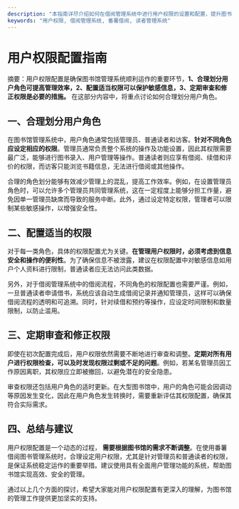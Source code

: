```yaml
---
description: "本指南详尽介绍如何在借阅管理系统中进行用户权限的设置和配置，提升图书馆管理效率。"
keywords: "用户权限, 借阅管理系统, 番薯借阅, 读者管理系统"
---
```

# 用户权限配置指南

摘要：用户权限配置是确保图书馆管理系统顺利运作的重要环节，**1、合理划分用户角色可提高管理效率，2、配置适当权限可以保护敏感信息，3、定期审查和修正权限是必要的措施。** 在这部分内容中，将重点讨论如何合理划分用户角色。

## 一、合理划分用户角色

在图书馆管理系统中，用户角色通常包括管理员、普通读者和访客。**针对不同角色应设定相应的权限**。管理员通常负责整个系统的操作及功能设置，因此其权限需要最广泛，能够进行图书录入、用户管理等操作。普通读者则应享有借阅、续借和评价的权限，而访客只能浏览书籍信息，无法进行借阅或其他操作。

合理的角色划分能够有效减少管理上的混乱，提高工作效率。例如，在设置管理员角色时，可以允许多个管理员共同管理系统，这在一定程度上能够分担工作量，避免因单一管理员缺席而导致的服务中断。此外，通过设定特定权限，管理者可以限制某些敏感操作，以增强安全性。

## 二、配置适当的权限

对于每一类角色，具体的权限配置尤为关键。**在管理用户权限时，必须考虑到信息安全和操作的便利性**。为了确保信息不被泄露，建议在权限配置中对敏感信息如用户个人资料进行限制，普通读者应无法访问此类数据。

另外，对于借阅管理系统中的借阅流程，不同角色的权限配置也需要严谨。例如，一旦普通读者申请借书，系统应该自动生成借阅记录并通知管理员，这样可以确保借阅流程的透明和可追溯。同时，针对续借和预约等操作，应设定时间限制和数量限制，以防止滥用。

## 三、定期审查和修正权限

即使在初次配置完成后，用户权限依然需要不断地进行审查和调整。**定期对所有用户进行权限检查，可以及时发现权限过剩或不足的问题**。例如，若某名管理员因工作原因离职，其权限应立即被撤回，以避免潜在的安全隐患。

审查权限还包括用户角色的适时更新。在大型图书馆中，用户的角色可能会因调动等原因发生变化，因此在用户角色发生转换时，需要重新评估其权限配置，确保其符合实际需求。

## 四、总结与建议

用户权限配置是一个动态的过程， **需要根据图书馆的需求不断调整**。在使用番薯借阅图书管理系统时，合理设定用户权限，尤其是针对管理员和普通读者的权限，是保证系统稳定运作的重要举措。建议使用具有全面用户管理功能的系统，帮助图书馆实现高效、安全的管理。

通过以上几个方面的探讨，希望大家能对用户权限配置有更深入的理解，为图书馆的管理工作提供更加坚实的支持。
